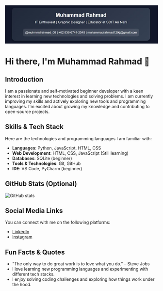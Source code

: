 ![My Banner](https://github.com/muhammadrahmad/muhammadrahmad/raw/main/foto.jpg)

# Hi there, I'm Muhammad Rahmad 👋

## Introduction
I am a passionate and self-motivated beginner developer with a keen interest in learning new technologies and solving problems. I am currently improving my skills and actively exploring new tools and programming languages. I'm excited about growing my knowledge and contributing to open-source projects.

## Skills & Tech Stack
Here are the technologies and programming languages I am familiar with:

- **Languages**: Python, JavaScript, HTML, CSS
- **Web Development**: HTML, CSS, JavaScript (Still learning)
- **Databases**: SQLite (beginner)
- **Tools & Technologies**: Git, GitHub
- **IDE**: VS Code, PyCharm (beginner)

## GitHub Stats (Optional)
![GitHub stats](https://github-readme-stats.vercel.app/api?username=muhammadrahmad&show_icons=true&hide_title=true&hide=prs&count_private=true)

## Social Media Links
You can connect with me on the following platforms:

- [LinkedIn](https://www.linkedin.com/in/muhammad-rahmad-753a65270)
- [Instagram](https://www.instagram.com/muhmmdrahmad_08?igsh=Y24zdm5odDFuZmR3&utm_source=ig_contact_invite)

## Fun Facts & Quotes
- "The only way to do great work is to love what you do." – Steve Jobs
- I love learning new programming languages and experimenting with different tech stacks.
- I enjoy solving coding challenges and exploring how things work under the hood.


